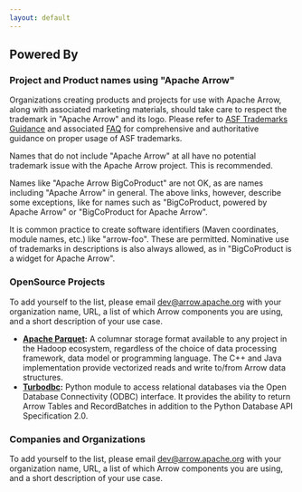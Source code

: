```yaml
---
layout: default
---
```

<!--
{% comment %}
Licensed to the Apache Software Foundation (ASF) under one or more
contributor license agreements.  See the NOTICE file distributed with
this work for additional information regarding copyright ownership.
The ASF licenses this file to you under the Apache License, Version 2.0
(the "License"); you may not use this file except in compliance with
the License.  You may obtain a copy of the License at

http://www.apache.org/licenses/LICENSE-2.0

Unless required by applicable law or agreed to in writing, software
distributed under the License is distributed on an "AS IS" BASIS,
WITHOUT WARRANTIES OR CONDITIONS OF ANY KIND, either express or implied.
See the License for the specific language governing permissions and
limitations under the License.
{% endcomment %}
-->

## Powered By

### Project and Product names using "Apache Arrow"

Organizations creating products and projects for use with Apache Arrow, along
with associated marketing materials, should take care to respect the trademark
in "Apache Arrow" and its logo. Please refer to [ASF Trademarks Guidance][1]
and associated [FAQ][2] for comprehensive and authoritative guidance on proper
usage of ASF trademarks.

Names that do not include "Apache Arrow" at all have no potential trademark
issue with the Apache Arrow project. This is recommended.

Names like "Apache Arrow BigCoProduct" are not OK, as are names including
"Apache Arrow" in general. The above links, however, describe some exceptions,
like for names such as "BigCoProduct, powered by Apache Arrow" or
"BigCoProduct for Apache Arrow".

It is common practice to create software identifiers (Maven coordinates, module
names, etc.) like "arrow-foo". These are permitted. Nominative use of trademarks
in descriptions is also always allowed, as in "BigCoProduct is a widget for
Apache Arrow".

### OpenSource Projects

To add yourself to the list, please email dev@arrow.apache.org with your
organization name, URL, a list of which Arrow components you are using, and a
short description of your use case.

 * **[Apache Parquet][3]:** A columnar storage format available to any project
   in the Hadoop ecosystem, regardless of the choice of data processing
   framework, data model or programming language. The C++ and Java
   implementation provide vectorized reads and write to/from Arrow data
   structures.
 * **[Turbodbc][4]:** Python module to access relational databases via the Open
   Database Connectivity (ODBC) interface. It provides the ability to return Arrow
   Tables and RecordBatches in addition to the Python Database API Specification
   2.0.

### Companies and Organizations

To add yourself to the list, please email dev@arrow.apache.org with your
organization name, URL, a list of which Arrow components you are using, and a
short description of your use case.


[1]: https://www.apache.org/foundation/marks/
[2]: https://www.apache.org/foundation/marks/faq/
[3]: https://parquet.apache.org/
[4]: https://github.com/blue-yonder/turbodbc
